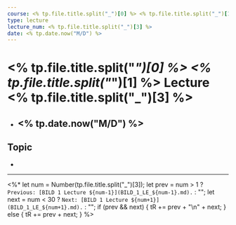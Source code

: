 ```yaml
---
course: <% tp.file.title.split("_")[0] %> <% tp.file.title.split("_")[1] %>
type: lecture
lecture_num: <% tp.file.title.split("_")[3] %>
date: <% tp.date.now("M/D") %>
---
```


# <% tp.file.title.split("_")[0] %> <% tp.file.title.split("_")[1] %> Lecture <% tp.file.title.split("_")[3] %>
- ## <% tp.date.now("M/D") %>

## Topic

- 

---

<%*
let num = Number(tp.file.title.split("_")[3]);
let prev = num > 1 ? `Previous: [BILD 1 Lecture ${num-1}](BILD_1_LE_${num-1}.md).` : "";
let next = num < 30 ? `Next: [BILD 1 Lecture ${num+1}](BILD_1_LE_${num+1}.md).` : "";
if (prev && next) {
    tR += prev + "\n" + next;
} else {
    tR += prev + next;
}
%>